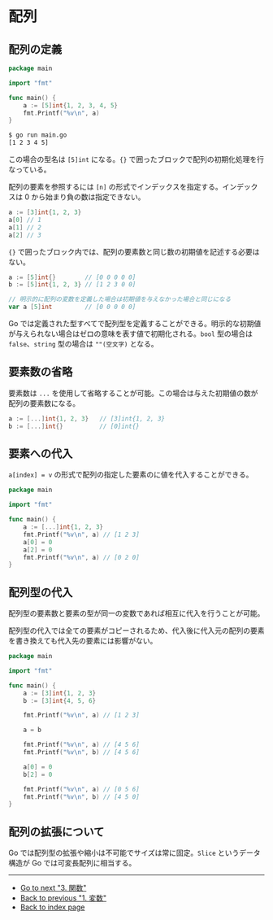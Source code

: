 # 配列

## 配列の定義

<!-- markdownlint-disable MD010 -->

```go
package main

import "fmt"

func main() {
	a := [5]int{1, 2, 3, 4, 5}
	fmt.Printf("%v\n", a)
}
```

<!-- markdownlint-enable MD010 -->

```bash
$ go run main.go
[1 2 3 4 5]
```

この場合の型名は `[5]int` になる。`{}` で囲ったブロックで配列の初期化処理を行なっている。

配列の要素を参照するには `[n]` の形式でインデックスを指定する。インデックスは 0 から始まり負の数は指定できない。

```go
a := [3]int{1, 2, 3}
a[0] // 1
a[1] // 2
a[2] // 3
```

`{}` で囲ったブロック内では、配列の要素数と同じ数の初期値を記述する必要はない。

```go
a := [5]int{}        // [0 0 0 0 0]
b := [5]int{1, 2, 3} // [1 2 3 0 0]

// 明示的に配列の変数を定義した場合は初期値を与えなかった場合と同じになる
var a [5]int         // [0 0 0 0 0]
```

Go では定義された型すべてで配列型を定義することができる。明示的な初期値が与えられない場合はゼロの意味を表す値で初期化される。`bool` 型の場合は `false`、`string` 型の場合は `""(空文字)` となる。

## 要素数の省略

要素数は `...` を使用して省略することが可能。この場合は与えた初期値の数が配列の要素数になる。

```go
a := [...]int{1, 2, 3}   // [3]int{1, 2, 3}
b := [...]int{}          // [0]int{}
```

## 要素への代入

`a[index] = v` の形式で配列の指定した要素のに値を代入することができる。

<!-- markdownlint-disable MD010 -->

```go
package main

import "fmt"

func main() {
	a := [...]int{1, 2, 3}
	fmt.Printf("%v\n", a) // [1 2 3]
	a[0] = 0
	a[2] = 0
	fmt.Printf("%v\n", a) // [0 2 0]
}
```

<!-- markdownlint-enable MD010 -->

## 配列型の代入

配列型の要素数と要素の型が同一の変数であれば相互に代入を行うことが可能。

配列型の代入では全ての要素がコピーされるため、代入後に代入元の配列の要素を書き換えても代入先の要素には影響がない。

<!-- markdownlint-disable MD010 -->

```go
package main

import "fmt"

func main() {
	a := [3]int{1, 2, 3}
	b := [3]int{4, 5, 6}

	fmt.Printf("%v\n", a) // [1 2 3]

	a = b

	fmt.Printf("%v\n", a) // [4 5 6]
	fmt.Printf("%v\n", b) // [4 5 6]

	a[0] = 0
	b[2] = 0

	fmt.Printf("%v\n", a) // [0 5 6]
	fmt.Printf("%v\n", b) // [4 5 0]
}
```

<!-- markdownlint-enable MD010 -->

## 配列の拡張について

Go では配列型の拡張や縮小は不可能でサイズは常に固定。`Slice` というデータ構造が Go では可変長配列に相当する。

***

* [Go to next "3. 関数"](./function.md)
* [Back to previous "1. 変数"](./variable.md)
* [Back to index page](../README.md)